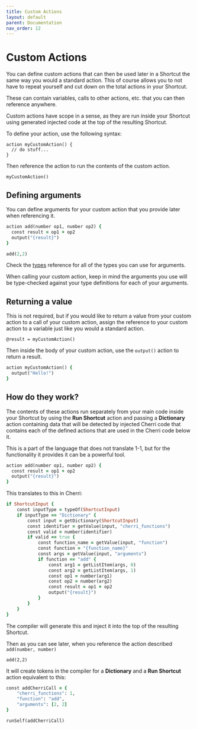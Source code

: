 ```yaml
---
title: Custom Actions
layout: default
parent: Documentation
nav_order: 12
---
```


# Custom Actions

You can define custom actions that can then be used later in a Shortcut the same way you would a standard action. This of course allows you to not have to repeat yourself and cut down on the total actions in your Shortcut.

These can contain variables, calls to other actions, etc. that you can then reference anywhere.

Custom actions have scope in a sense, as they are run inside your Shortcut using generated injected code at the top of the resulting Shortcut.

To define your action, use the following syntax:

```
action myCustomAction() {
  // do stuff...
}
```

Then reference the action to run the contents of the custom action.

```
myCustomAction()
```

## Defining arguments

You can define arguments for your custom action that you provide later when referencing it.

```ruby
action add(number op1, number op2) {
  const result = op1 + op2
  output("{result}")
}

add(2,2)
```

Check the [types](types) reference for all of the types you can use for arguments.

When calling your custom action, keep in mind the arguments you use will be type-checked against your type definitions for each of your arguments.

## Returning a value

This is not required, but if you would like to return a value from your custom action to a call of your custom action, assign the reference to your custom action to a variable just like you would a standard action.

```
@result = myCustomAction()
```

Then inside the body of your custom action, use the `output()` action to return a result.

```ruby
action myCustomAction() {
  output("Hello!")
}
```

## How do they work?

The contents of these actions run separately from your main code inside your Shortcut by using the **Run Shortcut** action and passing a **Dictionary** action containing data that will be detected by injected Cherri code that contains each of the defined actions that are used in the Cherri code below it.

This is a part of the language that does not translate 1-1, but for the functionality it provides it can be a powerful tool.

```ruby
action add(number op1, number op2) {
  const result = op1 + op2
  output("{result}")
}
```

This translates to this in Cherri:

```ruby
if ShortcutInput {
    const inputType = typeOf(ShortcutInput)
    if inputType == "Dictionary" {
        const input = getDictionary(ShortcutInput)
        const identifier = getValue(input, "cherri_functions")
        const valid = number(identifier)
        if valid == true {
            const function_name = getValue(input, "function")
            const function = "{function_name}"
            const args = getValue(input, "arguments")
            if function == "add" {
                const arg1 = getListItem(args, 0)
                const arg2 = getListItem(args, 1)
                const op1 = number(arg1)
                const op2 = number(arg2)
                const result = op1 + op2
                output("{result}")
            }
        }
    }
}
```

The compiler will generate this and inject it into the top of the resulting Shortcut.

Then as you can see later, when you reference the action described `add(number, number)`

```
add(2,2)
```

It will create tokens in the compiler for a **Dictionary** and a **Run Shortcut** action equivalent to this:

```ruby
const addCherriCall = {
    "cherri_functions": 1,
    "function": "add",
    "arguments": [2, 2]
}

runSelf(addCherriCall)
```
